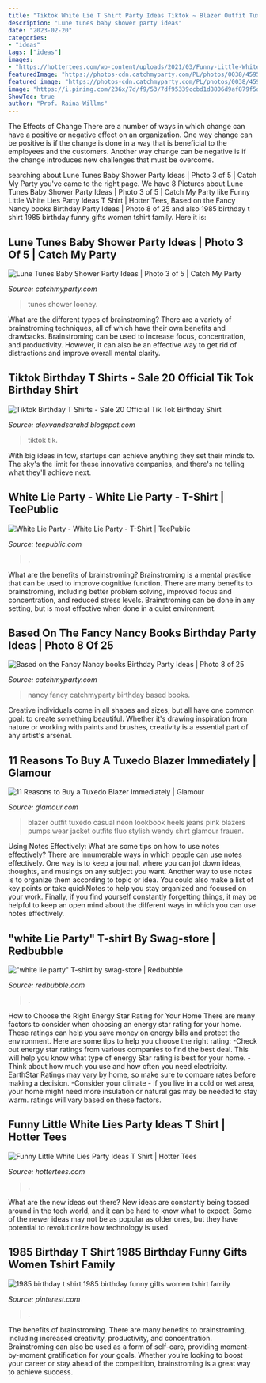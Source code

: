 ```yaml
---
title: "Tiktok White Lie T Shirt Party Ideas Tiktok ~ Blazer Outfit Tuxedo Casual Neon Lookbook Heels Jeans Pink Blazers Pumps Wear Jacket Outfits Fluo Stylish Wendy Shirt Glamour Frauen"
description: "Lune tunes baby shower party ideas"
date: "2023-02-20"
categories:
- "ideas"
tags: ["ideas"]
images:
- "https://hottertees.com/wp-content/uploads/2021/03/Funny-Little-White-Lies-Party-Ideas-T-Shirt-600x600.jpg"
featuredImage: "https://photos-cdn.catchmyparty.com/PL/photos/0038/4595/dsc05815.jpg"
featured_image: "https://photos-cdn.catchmyparty.com/PL/photos/0038/4595/dsc05815.jpg"
image: "https://i.pinimg.com/236x/7d/f9/53/7df95339ccbd1d8806d9af879f5d9eab.jpg?nii=t"
ShowToc: true
author: "Prof. Raina Willms"
---
```



The Effects of Change
There are a number of ways in which change can have a positive or negative effect on an organization. One way change can be positive is if the change is done in a way that is beneficial to the employees and the customers. Another way change can be negative is if the change introduces new challenges that must be overcome.

	

		
searching about Lune Tunes Baby Shower Party Ideas | Photo 3 of 5 | Catch My Party you've came to the right page. We have 8 Pictures about Lune Tunes Baby Shower Party Ideas | Photo 3 of 5 | Catch My Party like Funny Little White Lies Party Ideas T Shirt | Hotter Tees, Based on the Fancy Nancy books Birthday Party Ideas | Photo 8 of 25 and also 1985 birthday t shirt 1985 birthday funny gifts women tshirt family. Here it is:
		
    
## Lune Tunes Baby Shower Party Ideas | Photo 3 Of 5 | Catch My Party

<img loading=lazy src="https://photos-cdn.catchmyparty.com/PL/photos/0200/5334/20140927_155402.jpg" onerror="this.onerror=null;this.src='https://tse3.mm.bing.net/th?id=OIP.TSoRyH6UIZ1-ibISLxG2WAHaJ4&amp;pid=15.1';" alt="Lune Tunes Baby Shower Party Ideas | Photo 3 of 5 | Catch My Party">

_Source: catchmyparty.com_

>tunes shower looney. 

	

What are the different types of brainstroming?
There are a variety of brainstroming techniques, all of which have their own benefits and drawbacks. Brainstroming can be used to increase focus, concentration, and productivity. However, it can also be an effective way to get rid of distractions and improve overall mental clarity.

    
## Tiktok Birthday T Shirts - Sale 20 Official Tik Tok Birthday Shirt

<img loading=lazy src="https://i.pinimg.com/originals/c7/c4/74/c7c474ff267d41b35a914b10965357ef.jpg" onerror="this.onerror=null;this.src='https://tse1.mm.bing.net/th?id=OIP.jZmEVG3hNZLMktIdltThnAHaHa&amp;pid=15.1';" alt="Tiktok Birthday T Shirts - Sale 20 Official Tik Tok Birthday Shirt">

_Source: alexvandsarahd.blogspot.com_

>tiktok tik. 

	

With big ideas in tow, startups can achieve anything they set their minds to. The sky's the limit for these innovative companies, and there's no telling what they'll achieve next.

    
## White Lie Party - White Lie Party - T-Shirt | TeePublic

<img loading=lazy src="https://res.cloudinary.com/teepublic/image/private/s--JQpd6nat--/t_Preview/b_rgb:ffffff,t_watermark_lock/c_limit,f_auto,h_630,q_90,w_630/v1598835255/production/designs/13557431_0.jpg" onerror="this.onerror=null;this.src='https://tse4.mm.bing.net/th?id=OIP.ML_IcrUGnVWhLN-TxRkGdAHaHa&amp;pid=15.1';" alt="White Lie Party - White Lie Party - T-Shirt | TeePublic">

_Source: teepublic.com_

>. 

	

What are the benefits of brainstroming?
Brainstroming is a mental practice that can be used to improve cognitive function. There are many benefits to brainstroming, including better problem solving, improved focus and concentration, and reduced stress levels. Brainstroming can be done in any setting, but is most effective when done in a quiet environment.

    
## Based On The Fancy Nancy Books Birthday Party Ideas | Photo 8 Of 25

<img loading=lazy src="https://photos-cdn.catchmyparty.com/PL/photos/0038/4595/dsc05815.jpg" onerror="this.onerror=null;this.src='https://tse1.mm.bing.net/th?id=OIP.LL_88T9dZXg3eQzs4dKnKQHaJ4&amp;pid=15.1';" alt="Based on the Fancy Nancy books Birthday Party Ideas | Photo 8 of 25">

_Source: catchmyparty.com_

>nancy fancy catchmyparty birthday based books. 

	

Creative individuals come in all shapes and sizes, but all have one common goal: to create something beautiful. Whether it's drawing inspiration from nature or working with paints and brushes, creativity is a essential part of any artist's arsenal.

    
## 11 Reasons To Buy A Tuxedo Blazer Immediately | Glamour

<img loading=lazy src="https://media.glamour.com/photos/5695964393ef4b09520d3f6f/master/w_1280,c_limit/fashion-2015-11-tuxedo-blazer-outfit-idea-wendys-lookbook-main.jpg" onerror="this.onerror=null;this.src='https://tse2.mm.bing.net/th?id=OIP.2L2u2PyLpCCrpVTjZuuaYQHaLH&amp;pid=15.1';" alt="11 Reasons to Buy a Tuxedo Blazer Immediately | Glamour">

_Source: glamour.com_

>blazer outfit tuxedo casual neon lookbook heels jeans pink blazers pumps wear jacket outfits fluo stylish wendy shirt glamour frauen. 

	

Using Notes Effectively: What are some tips on how to use notes effectively?
There are innumerable ways in which people can use notes effectively. One way is to keep a journal, where you can jot down ideas, thoughts, and musings on any subject you want. Another way to use notes is to organize them according to topic or idea. You could also make a list of key points or take quickNotes to help you stay organized and focused on your work. Finally, if you find yourself constantly forgetting things, it may be helpful to keep an open mind about the different ways in which you can use notes effectively.

    
## &quot;white Lie Party&quot; T-shirt By Swag-store | Redbubble

<img loading=lazy src="https://ih1.redbubble.net/image.1739475241.7755/ssrco,slim_fit_t_shirt,womens,fafafa:ca443f4786,front,tall_three_quarter,750x1000.jpg" onerror="this.onerror=null;this.src='https://tse3.mm.bing.net/th?id=OIP.TIgr9WONz1xTfydxU6rSuwHaJ4&amp;pid=15.1';" alt="&quot;white lie party&quot; T-shirt by swag-store | Redbubble">

_Source: redbubble.com_

>. 

	

How to Choose the Right Energy Star Rating for Your Home
There are many factors to consider when choosing an energy star rating for your home. These ratings can help you save money on energy bills and protect the environment. Here are some tips to help you choose the right rating:
-Check out energy star ratings from various companies to find the best deal. This will help you know what type of energy Star rating is best for your home.
-Think about how much you use and how often you need electricity. EarthStar Ratings may vary by home, so make sure to compare rates before making a decision.
-Consider your climate - if you live in a cold or wet area, your home might need more insulation or natural gas may be needed to stay warm. ratings will vary based on these factors.

    
## Funny Little White Lies Party Ideas T Shirt | Hotter Tees

<img loading=lazy src="https://hottertees.com/wp-content/uploads/2021/03/Funny-Little-White-Lies-Party-Ideas-T-Shirt-600x600.jpg" onerror="this.onerror=null;this.src='https://tse3.mm.bing.net/th?id=OIP.B_otjPKj4JiYDczMgXo6VwHaHa&amp;pid=15.1';" alt="Funny Little White Lies Party Ideas T Shirt | Hotter Tees">

_Source: hottertees.com_

>. 

	

What are the new ideas out there?
New ideas are constantly being tossed around in the tech world, and it can be hard to know what to expect. Some of the newer ideas may not be as popular as older ones, but they have potential to revolutionize how technology is used.

    
## 1985 Birthday T Shirt 1985 Birthday Funny Gifts Women Tshirt Family

<img loading=lazy src="https://i.pinimg.com/236x/7d/f9/53/7df95339ccbd1d8806d9af879f5d9eab.jpg?nii=t" onerror="this.onerror=null;this.src='https://tse3.mm.bing.net/th?id=OIP.iLaAwNCmcJyMa0IUrMvnxAAAAA&amp;pid=15.1';" alt="1985 birthday t shirt 1985 birthday funny gifts women tshirt family">

_Source: pinterest.com_

>. 

	

The benefits of brainstroming.
There are many benefits to brainstroming, including increased creativity, productivity, and concentration. Brainstroming can also be used as a form of self-care, providing moment-by-moment gratification for your goals. Whether you’re looking to boost your career or stay ahead of the competition, brainstroming is a great way to achieve success.

